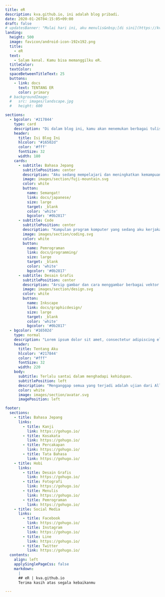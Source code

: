 ```yaml
---
title: eR
description: kva.github.io, ini adalah blog pribadi.
date: 2020-01-26T04:15:05+09:00
draft: false
# updatesBanner: "Mulai hari ini, aku menulis&nbsp;[di sini](https://kva.github.io/)." 
landing:
  height: 500
  image: favicon/android-icon-192x192.png
  title:
    - eR
  text:
    - Salam kenal. Kamu bisa memanggilku eR.
  titleColor:
  textColor:
  spaceBetweenTitleText: 25
  buttons:
    - link: docs
      text: TENTANG ER
      color: primary
  # backgroundImage: 
  #   src: images/landscape.jpg
  #   height: 600

sections:
  - bgcolor: '#217844'
    type: card
    description: "Di dalam blog ini, kamu akan menemukan berbagai tulisanku tentang :"
    header: 
      title: Isi Blog Ini
      hlcolor: "#16502d"
      color: '#fff'
      fontSize: 32
      width: 180
    cards:
      - subtitle: Bahasa Jepang
        subtitlePosition: center
        description: "Aku sedang mempelajari dan meningkatkan kemampuan bahasa Jepang."
        image: images/section/fuji-mountain.svg
        color: white
        button: 
          name: Semangat!
          link: docs/japanese/
          size: large
          target: _blank
          color: 'white'
          bgcolor: '#0b2817'
      - subtitle: Code
        subtitlePosition: center
        description: "Kumpulan program komputer yang sedang aku kerjakan, aku pelajari, dan aku butuhkan."
        image: images/section/coding.svg
        color: white
        button: 
          name: Pemrograman
          link: docs/programming/
          size: large
          target: _blank
          color: 'white'
          bgcolor: '#0b2817'
      - subtitle: Desain Grafis
        subtitlePosition: center
        description: "Arsip gambar dan cara menggambar berbagai vektor menggunakan Inkscape."
        image: images/section/design.svg
        color: white
        button: 
          name: Inkscape
          link: docs/graphicdesign/
          size: large
          target: _blank
          color: 'white'
          bgcolor: '#0b2817'
  - bgcolor: '#16502d'
    type: normal
    description: "Lorem ipsum dolor sit amet, consectetur adipiscing elit. Fusce id eleifend erat. Integer eget mattis augue. Suspendisse semper laoreet tortor sed convallis. Nulla ac euismod lorem"
    header:
      title: Tentang Aku
      hlcolor: '#217844'
      color: "#fff"
      fontSize: 32
      width: 220
    body:
      subtitle: Terlalu santai dalam menghadapi kehidupan.
      subtitlePosition: left
      description: "Menganggap semua yang terjadi adalah ujian dari Allah SWT, baik ujian kesenangan maupun ujian kesusahan, dan berusaha berprasangka baik kepada Allah SWT dalam menyikapi keduanya. Pernah menjadi yang terbaik dan pernah menjadi yang terburuk. Namun Allah menyembunyikan keburukan-keburukanku, hingga manusia menanggap aku orang yang baik. Semoga Allah mengampuni dosa-dosaku."
      color: white
      image: images/section/avatar.svg
      imagePosition: left

footer:
  sections:
    - title: Bahasa Jepang
      links:
        - title: Kanji
          link: https://gohugo.io/
        - title: Kosakata
          link: https://gohugo.io/
        - title: Percakapan
          link: https://gohugo.io/
        - title: Tata Bahasa
          link: https://gohugo.io/
    - title: Hobi
      links:
        - title: Desain Grafis
          link: https://gohugo.io/
        - title: Fotografi
          link: https://gohugo.io/
        - title: Menulis
          link: https://gohugo.io/
        - title: Pemrograman
          link: https://gohugo.io/
    - title: Social Media
      links:
        - title: Facebook
          link: https://gohugo.io/
        - title: Instagram
          link: https://gohugo.io/
        - title: Line
          link: https://gohugo.io/
        - title: Twitter
          link: https://gohugo.io/
  contents: 
    align: left
    applySinglePageCss: false
    markdown:
      |
      ## eR | kva.github.io
      Terima kasih atas segala kebaikanmu

---
```

